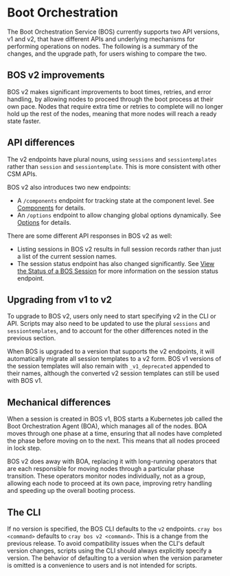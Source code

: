 # Boot Orchestration

The Boot Orchestration Service \(BOS\) currently supports two API versions, v1 and v2, that have different APIs and underlying mechanisms for performing operations on nodes.
The following is a summary of the changes, and the upgrade path, for users wishing to compare the two.

## BOS v2 improvements

BOS v2 makes significant improvements to boot times, retries, and error handling, by allowing nodes to proceed through the boot process at their own pace.
Nodes that require extra time or retries to complete will no longer hold up the rest of the nodes, meaning that more nodes will reach a ready state faster.

## API differences

The v2 endpoints have plural nouns, using `sessions` and `sessiontemplates` rather than `session` and `sessiontemplate`. This is more consistent with other CSM APIs.

BOS v2 also introduces two new endpoints:

- A `/components` endpoint for tracking state at the component level. See [Components](Components.md) for details.
- An `/options` endpoint to allow changing global options dynamically. See [Options](Options.md) for details.

There are some different API responses in BOS v2 as well:

- Listing sessions in BOS v2 results in full session records rather than just a list of the current session names.
- The session status endpoint has also changed significantly. See [View the Status of a BOS Session](View_the_Status_of_a_BOS_Session.md) for more information on the session status endpoint.

## Upgrading from v1 to v2

To upgrade to BOS v2, users only need to start specifying v2 in the CLI or API. Scripts may also need to be updated to use the plural `sessions` and `sessiontemplates`, and to account for the other differences noted in the previous section.

When BOS is upgraded to a version that supports the v2 endpoints, it will automatically migrate all session templates to a v2 form.
BOS v1 versions of the session templates will also remain with `_v1_deprecated` appended to their names, although the converted v2 session templates can still be used with BOS v1.

## Mechanical differences

When a session is created in BOS v1, BOS starts a Kubernetes job called the Boot Orchestration Agent \(BOA\), which manages all of the nodes.
BOA moves through one phase at a time, ensuring that all nodes have completed the phase before moving on to the next. This means that all nodes proceed in lock step.

BOS v2 does away with BOA, replacing it with long-running operators that are each responsible for moving nodes through a particular phase transition.
These operators monitor nodes individually, not as a group, allowing each node to proceed at its own pace, improving retry handling and speeding up the overall booting process.

## The CLI

If no version is specified, the BOS CLI defaults to the `v2` endpoints. `cray bos <command>` defaults to `cray bos v2 <command>`. This is a change from the previous release.
To avoid compatibility issues when the CLI's default version changes, scripts using the CLI should always explicitly specify a version.
The behavior of defaulting to a version when the version parameter is omitted is a convenience to users and is not intended for scripts.
